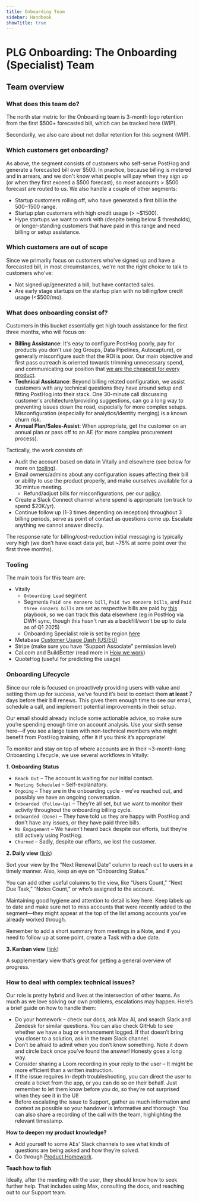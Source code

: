 ```yaml
---
title: Onboarding Team
sidebar: Handbook
showTitle: true
---
```


# PLG Onboarding: The Onboarding (Specialist) Team


## Team overview

### What does this team do?

The north star metric for the Onboarding team is 3-month logo retention from the first $500+ forecasted bill, which can be tracked here (WIP).

Secondarily, we also care about net dollar retention for this segment (WIP).

### Which customers get onboarding?

As above, the segment consists of customers who self-serve PostHog and generate a forecasted bill over $500. In practice, because billing is metered and in arrears, and we don't know what people will pay when they sign up (or when they first exceed a $500 forecast), so _most_ accounts > $500 forecast are routed to us. We also handle a couple of other segments:

- Startup customers rolling off, who have generated a first bill in the $500-$1500 range.
- Startup plan customers with high credit usage (> ~$1500).
- Hype startups we want to work with (despite being below $ thresholds), or longer-standing customers that have paid in this range and need billing or setup assistance.

### Which customers are out of scope

Since we primarily focus on customers who've signed up and have a forecasted bill, in most circumstances, we're not the right choice to talk to customers who've:

- Not signed up/generated a bill, but have contacted sales.
- Are early stage startups on the startup plan with no billing/low credit usage (<$500/mo).

### What does onboarding consist of?

Customers in this bucket essentially get high touch assistance for the first three months, who will focus on:

- **Billing Assistance**: It's easy to configure PostHog poorly, pay for products you don't use (eg Groups, Data Pipelines, Autocapture), or generally misconfigure such that the ROI is poor. Our main objective and first pass outreach is oriented towards trimming unnecessary spend, and communicating our position that [we are the cheapest for every product](/why).
- **Technical Assistance**: Beyond billing related configuration, we assist customers with any technical questions they have around setup and fitting PostHog into their stack. One 30-minute call discussing customer's architecture/providing suggestions, can go a long way to preventing issues down the road, especially for more complex setups. Misconfiguration (especially for analytics/identity merging) is a known churn risk.
- **Annual Plan/Sales-Assist**: When appropriate, get the customer on an annual plan or pass off to an AE (for more complex procurement process).

Tactically, the work consists of: 
- Audit the account based on data in Vitally and elsewhere (see below for more on [tooling](#tooling)). 
- Email owners/admins about any configuration issues affecting their bill or ability to use the product properly, and make ourselves available for a 30 mintue meeting.
  - Refund/adjust bills for misconfigurations, per our [policy](/handbook/growth/sales/refunds).
- Create a Slack Connect channel where spend is appropriate (on track to spend $20K/yr).
- Continue follow up (1-3 times depending on reception) throughout 3 billing periods, serve as point of contact as questions come up. Escalate anything we cannot answer directly.  

The response rate for billing/cost-reduction initial messaging is typically very high (we don't have exact data yet, but ~75% at some point over the first three months).

### Tooling

The main tools for this team are:

- Vitally
  - `Onboarding Lead` segment
  - Segments `Paid one nonzero bill`, `Paid two nonzero bills`, and `Paid three nonzero bills` are set as respective bills are paid by [this](https://posthog.vitally-eu.io/settings/playbooks/f6f3c9e0-2dc5-4560-8653-63d143816293) playbook, so we can track this data elsewhere (eg in PostHog via DWH sync, though this hasn't run as a backfill/won't be up to date as of Q1 2025)
  - Onboarding Specialist role is set by region [here](https://posthog.vitally-eu.io/settings/playbooks/50120bc6-98ae-4fc2-af38-7374ba424474)
- Metabase [Customer Usage Dash (US/EU)](https://metabase.prod-us.posthog.dev/dashboard/139-customer-usage-breakdown?organization_id=&project_id=&lookback_days=30)
- Stripe (make sure you have “Support Associate” permission level)
- Cal.com and BuildBetter (read more in [How we work](https://posthog.com/handbook/growth/sales/how-we-work#tools-we-use))
- QuoteHog (useful for predicting the usage)

### Onboarding Lifecycle

Since our role is focused on proactively providing users with value and setting them up for success, we’ve found it’s best to contact them **at least** 7 days before their bill renews. This gives them enough time to see our email, schedule a call, and implement potential improvements in their setup.

Our email should already include some actionable advice, so make sure you’re spending enough time on account analysis. Use your sixth sense here—if you see a large team with non-technical members who might benefit from PostHog training, offer it if you think it’s appropriate!

To monitor and stay on top of where accounts are in their ~3-month-long Onboarding Lifecycle, we use several workflows in Vitally:

**1. Onboarding Status**

- `Reach Out` – The account is waiting for our initial contact.
- `Meeting Scheduled` – Self-explanatory.
- `Ongoing` – They are in the onboarding cycle - we’ve reached out, and possibly we have an ongoing conversation.
- `Onboarded (Follow-Up)` – They’re all set, but we want to monitor their activity throughout the onboarding billing cycle.
- `Onboarded (Done)` – They have told us they are happy with PostHog and don't have any issues, or they have paid three bills.
- `No Engagement` – We haven’t heard back despite our efforts, but they’re still actively using PostHog.
- `Churned` – Sadly, despite our efforts, we lost the customer.

**2. Daily view** ([link](https://posthog.vitally-eu.io/hubs/152ccd4c-c7b2-4508-865b-b08fea5c3dc6/d08c5202-bdcd-40b8-aba7-5746c340a35b))

Sort your view by the “Next Renewal Date” column to reach out to users in a timely manner. Also, keep an eye on “Onboarding Status.”

You can add other useful columns to the view, like “Users Count,” “Next Due Task,” “Notes Count,” or who’s assigned to the account.

Maintaining good hygiene and attention to detail is key here. Keep labels up to date and make sure not to miss accounts that were recently added to the segment—they might appear at the top of the list among accounts you’ve already worked through.

Remember to add a short summary from meetings in a Note, and if you need to follow up at some point, create a Task with a due date.

**3. Kanban view** ([link](https://posthog.vitally-eu.io/hubs/fcbd959f-4b0e-4786-9c37-8a1d9fc4f634/5dca462e-a6d2-4710-a8f8-a2f4b492569c ))

A supplementary view that’s great for getting a general overview of progress.
   
### How to deal with complex technical issues?

Our role is pretty hybrid and lives at the intersection of other teams. As much as we love solving our own problems, escalations may happen. Here’s a brief guide on how to handle them:

- Do your homework – check our docs, ask Max AI, and search Slack and Zendesk for similar questions. You can also check GitHub to see whether we have a bug or enhancement logged. If that doesn’t bring you closer to a solution, ask in the team Slack channel.
- Don’t be afraid to admit when you don’t know something. Note it down and circle back once you’ve found the answer! Honesty goes a long way.
- Consider sharing a Loom recording in your reply to the user – It might be more efficient than a written instruction.
- If the issue requires in-depth troubleshooting, you can direct the user to create a ticket from the app, or you can do so on their behalf. Just remember to let them know before you do, so they’re not surprised when they see it in the UI!
- Before escalating the issue to Support, gather as much information and context as possible so your handover is informative and thorough. You can also share a recording of the call with the team, highlighting the relevant timestamp.

**How to deepen my product knowledge?**

- Add yourself to some AEs' Slack channels to see what kinds of questions are being asked and how they’re solved.
- Go through [Product Homework](https://docs.google.com/document/d/1x8fnUUi5bDGeSYQl_E-_fViuNxi7j_tC0YwhLC5lwv0/edit?tab=t.0#heading=h.cioukeluttdh).

**Teach how to fish**

Ideally, after the meeting with the user, they should know how to seek further help. That includes using Max, consulting the docs, and reaching out to our Support team.



